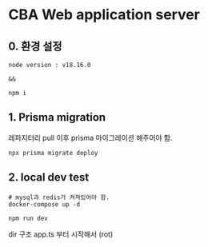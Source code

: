# CBA Web application server

## 0. 환경 설정
```
node version : v18.16.0

&&

npm i
```

## 1. Prisma migration
레파지터리 pull 이후 prisma 마이그레이션 해주어야 함.
```
npx prisma migrate deploy
```

## 2. local dev test
```
# mysql과 redis가 켜져있어야 함.
docker-compose up -d

npm run dev
```

dir 구조
app.ts 부터 시작해서 (rot)